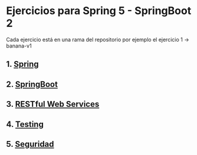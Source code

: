 # Ejercicios para Spring 5 - SpringBoot 2
Cada ejercicio está en una rama del repositorio por ejemplo el ejercicio 1 -> banana-v1

## 1. [Spring](./1_Spring)
## 2. [SpringBoot](./2_SpringBoot)
## 3. [RESTful Web Services](./3_RESTful_Web_Services)
## 4. [Testing](./4_Testing)
## 5. [Seguridad](./5_Seguridad)
